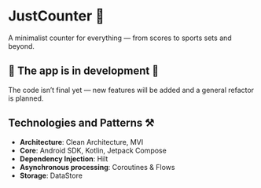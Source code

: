 # JustCounter 🧮
A minimalist counter for everything — from scores to sports sets and beyond.

## 🚧 The app is in development 🚧
The code isn’t final yet — new features will be added and a general refactor is planned.

## Technologies and Patterns ⚒️
- **Architecture**: Clean Architecture, MVI
- **Core**: Android SDK, Kotlin, Jetpack Compose
- **Dependency Injection**: Hilt
- **Asynchronous processing**: Coroutines & Flows
- **Storage**: DataStore
